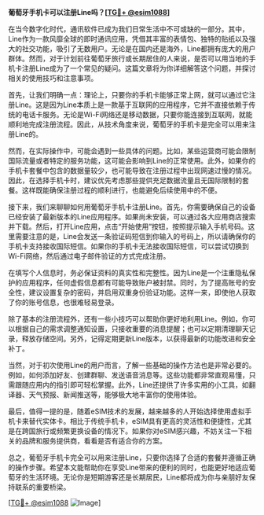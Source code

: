 **葡萄牙手机卡可以注册Line吗？[[TG💪+ @esim1088](https://t.me/s/esim1088)]**

在当今数字化时代，通讯软件已成为我们日常生活中不可或缺的一部分。其中，Line作为一款风靡全球的即时通讯应用，凭借其丰富的表情包、独特的贴纸以及强大的社交功能，吸引了无数用户。无论是在国内还是海外，Line都拥有庞大的用户群体。然而，对于计划前往葡萄牙旅行或长期居住的人来说，是否可以用当地的手机卡注册Line成为了一个常见的疑问。这篇文章将为你详细解答这个问题，并探讨相关的使用技巧和注意事项。

首先，让我们明确一点：理论上，只要你的手机卡能够正常上网，就可以通过它注册Line。这是因为Line本质上是一款基于互联网的应用程序，它并不直接依赖于传统的电话卡服务。无论是Wi-Fi网络还是移动数据，只要你能连接到互联网，就能顺利地完成注册流程。因此，从技术角度来说，葡萄牙的手机卡是完全可以用来注册Line的。

然而，在实际操作中，可能会遇到一些具体的问题。比如，某些运营商可能会限制国际流量或者特定的服务功能，这可能会影响到Line的正常使用。此外，如果你的手机卡套餐中包含的数据量较少，也可能导致在注册过程中出现网速过慢的情况。因此，在选择手机卡时，建议优先考虑那些提供充足数据流量且无国际限制的套餐。这样既能确保注册过程的顺利进行，也能避免后续使用中的不便。

接下来，我们来聊聊如何用葡萄牙手机卡注册Line。首先，你需要确保自己的设备已经安装了最新版本的Line应用程序。如果尚未安装，可以通过各大应用商店搜索并下载。然后，打开Line应用，点击“开始使用”按钮，按照提示输入手机号码。这里需要注意的是，Line会发送一条验证码短信到你输入的号码上，所以请确保你的手机卡支持接收国际短信。如果你的手机卡无法接收国际短信，可以尝试切换到Wi-Fi网络，然后通过电子邮件验证的方式完成注册。

在填写个人信息时，务必保证资料的真实性和完整性。因为Line是一个注重隐私保护的应用程序，任何虚假信息都有可能导致账户被封禁。同时，为了提高账号的安全性，建议设置复杂的密码，并启用双重身份验证功能。这样一来，即使他人获取了你的账号信息，也很难轻易登录。

除了基本的注册流程外，还有一些小技巧可以帮助你更好地利用Line。例如，你可以根据自己的需求调整通知设置，只接收重要的消息提醒；也可以定期清理聊天记录，释放存储空间。另外，记得定期更新Line版本，以获得最新的功能改进和安全补丁。

当然，对于初次使用Line的用户而言，了解一些基础的操作方法也是非常必要的。例如，如何添加好友、创建群聊、发送语音消息等。这些功能都非常直观易懂，只需跟随应用内的指引即可轻松掌握。此外，Line还提供了许多实用的小工具，如翻译器、天气预报、新闻推送等，能够极大地丰富你的使用体验。

最后，值得一提的是，随着eSIM技术的发展，越来越多的人开始选择使用虚拟手机卡来替代实体卡。相比于传统手机卡，eSIM具有更高的灵活性和便捷性，尤其是在跨国旅行或频繁更换设备的情况下。如果你对eSIM感兴趣，不妨关注一下相关的品牌和服务提供商，看看是否有适合你的方案。

总之，葡萄牙手机卡完全可以用来注册Line，只要你选择了合适的套餐并遵循正确的操作步骤。希望本文能帮助你在享受Line带来的便利的同时，也能更好地适应葡萄牙的生活环境。无论你是短期游客还是长期居民，Line都将成为你与亲朋好友保持联系的重要桥梁。

[[TG💪+ @esim1088](https://t.me/s/esim1088) ![Image](https://i.postimg.cc/4NQfJmqS/Snipaste-2025-05-13-00-14-12.png)]